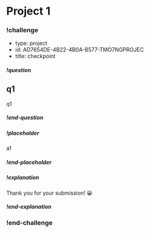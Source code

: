 # Project 1

 
 


 
 




### !challenge
* type: project
* id: AD7654DE-4B22-4B0A-B577-TMO7NGPROJEC
* title: checkpoint


##### !question
## q1
q1
##### !end-question

##### !placeholder
a1
##### !end-placeholder

##### !explanation
Thank you for your submission! 😀
##### !end-explanation
### !end-challenge
